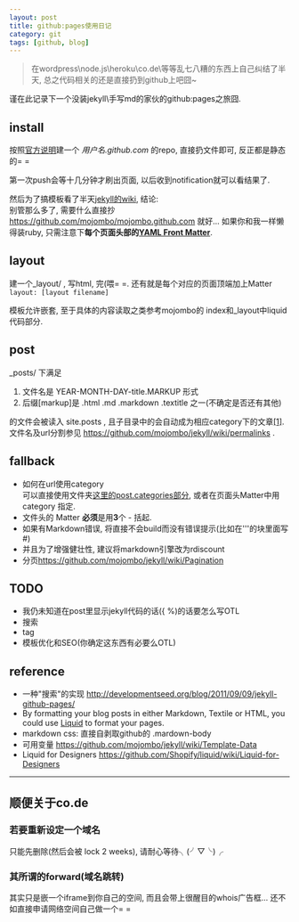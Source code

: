 ```yaml
---
layout: post
title: github:pages使用日记
category: git
tags: [github, blog]
---
```


> 在wordpress\node.js\heroku\co.de\等等乱七八糟的东西上自己纠结了半天, 总之代码相关的还是直接扔到github上吧囧~

谨在此记录下一个没装jekyll\手写md的家伙的github:pages之旅囧.

## install
按照[官方说明](http://pages.github.com/)建一个 *用户名.github.com* 的repo, 直接扔文件即可, 反正都是静态的= =

第一次push会等十几分钟才刷出页面, 以后收到notification就可以看结果了. 

然后为了搞模板看了半天[jekyll的wiki](https://github.com/mojombo/jekyll/wiki/), 结论:  
别管那么多了, 需要什么直接抄 <https://github.com/mojombo/mojombo.github.com> 就好... 如果你和我一样懒得装ruby, 只需注意下**每个页面头部的[YAML Front Matter](https://github.com/mojombo/jekyll/wiki/YAML-Front-Matter)**.


## layout
建一个_layout/ , 写html, 完(喂= =. 还有就是每个对应的页面顶端加上Matter `layout: [layout filename]`

模板允许嵌套, 至于具体的内容读取之类参考mojombo的 index和_layout中liquid代码部分. 


## post
_posts/ 下满足

1. 文件名是 YEAR-MONTH-DAY-title.MARKUP 形式
2. 后缀[markup]是 .html .md .markdown .textitle 之一(不确定是否还有其他)

的文件会被读入 site.posts , 且子目录中的会自动成为相应category下的文章[[1]](#post_category). 文件名及url分割参见 <https://github.com/mojombo/jekyll/wiki/permalinks> .


## fallback
- <span name="post_category">如何在url使用category</span>  
可以直接使用文件夹[这里的post.categories部分](ttps://github.com/mojombo/jekyll/wiki/Template-Data), 或者在页面头Matter中用 category 指定.
- 文件头的 Matter **必须**是用**3**个 - 括起. 
- 如果有Markdown错误, 将直接不会build而没有错误提示(比如在'''的块里面写#)
- 并且为了增强健壮性, 建议将markdown引擎改为rdiscount
- 分页<https://github.com/mojombo/jekyll/wiki/Pagination>

## TODO
- 我仍未知道在post里显示jekyll代码的话({ %)的话要怎么写OTL
- 搜索
- tag
- 模板优化和SEO(你确定这东西有必要么OTL)


## reference
- 一种"搜索"的实现 <http://developmentseed.org/blog/2011/09/09/jekyll-github-pages/>
- By formatting your blog posts in either Markdown, Textile or HTML, you could use [Liquid](http://www.liquidmarkup.org/) to format your pages.
- markdown css: 直接自剥取github的 .mardown-body 
- 可用变量 <https://github.com/mojombo/jekyll/wiki/Template-Data>
- Liquid for Designers <https://github.com/Shopify/liquid/wiki/Liquid-for-Designers>

-------

## 顺便关于co.de

### 若要重新设定一个域名
只能先删除(然后会被 lock 2 weeks), 请耐心等待╮(╯▽╰)╭

### 其所谓的forward(域名跳转)
其实只是嵌一个iframe到你自己的空间, 而且会带上很醒目的whois广告框... 还不如直接申请网络空间自己做一个= =